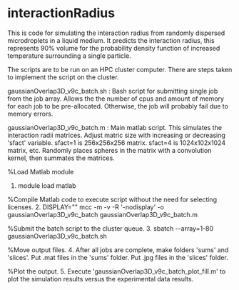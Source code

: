 # interactionRadius
This is code for simulating the interaction radius from randomly dispersed microdroplets in a liquid medium.  It predicts the interaction radius, this represents 90% volume for the probability density function of increased temperature surrounding a single particle. 

The scripts are to be run on an HPC cluster computer. There are steps taken to implement the script on the cluster.

gaussianOverlap3D_v9c_batch.sh : Bash script for submitting single job from the job array. Allows the the number of cpus and amount of memory for each job to be pre-allocated.  Otherwise, the job will  probably fail due to memory errors.

gaussianOverlap3D_v9c_batch.m : Main matlab script.  This simulates the interaction radii matrices. Adjust matric size with increasing or decreasing 'sfact' variable.  sfact=1 is 256x256x256 matrix.  sfact=4 is 1024x102x1024 matrix, etc. Randomly places spheres in the matrix with a convolution kernel, then summates the matrices.  

%Load Matlab module
1. module load matlab

%Compile Matlab code to execute script without the need for selecting licenses.
2. DISPLAY="" mcc -m -v -R '-nodisplay' -o gaussianOverlap3D_v9c_batch gaussianOverlap3D_v9c_batch.m

%Submit the batch script to the cluster queue.
3. sbatch --array=1-80 gaussianOverlap3D_v9c_batch.sh

%Move output files.
4. After all jobs are complete, make folders 'sums' and 'slices'.  Put .mat files in the 'sums' folder. Put .jpg files in the 'slices' folder.

%Plot the output.
5. Execute 'gaussianOverlap3D_v9c_batch_plot_fill.m' to plot the simulation results versus the experimental data results.
